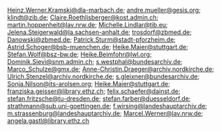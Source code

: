 Heinz.Werner.Kramski@dla-marbach.de;
andre.mueller@gesis.org;
klindt@zib.de;
Claire.Roethlisberger@kost.admin.ch;
martin.hoppenheit@lav.nrw.de;
Michelle.Lindlar@tib.eu;
Jelena.Steigerwald@la.sachsen-anhalt.de; 
trosdorf@zbmed.de; 
Danowski@zbmed.de;
Patrick.Sturm@stadt-pforzheim.de;
Astrid.Schoger@bsb-muenchen.de;
Heike.Maier@stuttgart.de;
Stefan.Wolf@bsz-bw.de;
Heike.Beimfohr@lwl.org;
Dominik.Sievi@snm.admin.ch;
s.westphal@bundesarchiv.de;
Marco_Schulze@gmx.de;
Anne-Christin.Draeger@archiv.nordkirche.de;
Ulrich.Stenzel@archiv.nordkirche.de;
s.gleixner@bundesarchiv.de;
Sonja.Nilson@its-arolsen.org;
Heike.Maier@stuttgart.de;
franziska.geisser@library.ethz.ch;
felix.schaefer@dainst.de;
stefan.fritzsche@tu-dresden.de;
stefan.farber@duesseldorf.de;
strathmann@sub.uni-goettingen.de;
f.wirsing@landeshauptarchiv.de;
m.strassenburg@landeshauptarchiv.de;
Marcel.Werner@lav.nrw.de;
angela.gastl@library.ethz.ch
